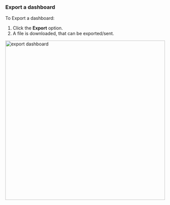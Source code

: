 ### Export a dashboard

To Export a dashboard: 

1. Click the **Export** option.
1. A file is downloaded, that can be exported/sent.

<img src="/thehive/images/user-guides/analyst-corner/dashboard/export-dashboard-menu.png" alt="export dashboard" width="500" height="500"/>